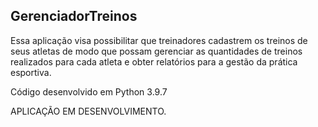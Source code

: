 ## GerenciadorTreinos
Essa aplicação visa possibilitar que treinadores cadastrem os treinos de seus atletas de modo que possam gerenciar as quantidades de treinos realizados para cada atleta e obter relatórios para a gestão da prática esportiva.

Código desenvolvido em Python 3.9.7

APLICAÇÃO EM DESENVOLVIMENTO.